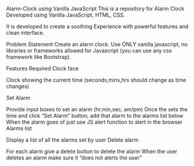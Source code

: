 Alarm-Clock using Vanilla JavaScript
This is a repository for Alarm Clock Developed using Vanilla JavaScript, HTML, CSS.

It is developed to create a soothing Experience with powerful features and clean interface.

Problem Statement
Create an alarm clock. Use ONLY vanilla javascript, no libraries or frameworks allowed for Javascript (you can use any css framework like Bootstrap).

Features Required
Clock face

Clock showing the current time (seconds,mins,hrs should change as time changes)

Set Alarm

Provide input boxes to set an alarm (hr,min,sec, am/pm)
Once the sets the time and click “Set Alarm” button, add that alarm to the alarms list below
When the alarm goes of just use JS alert function to alert in the browser
Alarms list

Display a list of all the alarms set by user
Delete alarm

For each alarm give a delete button to delete the alarm
When the user deletes an alarm make sure it “does not alerts the user”
